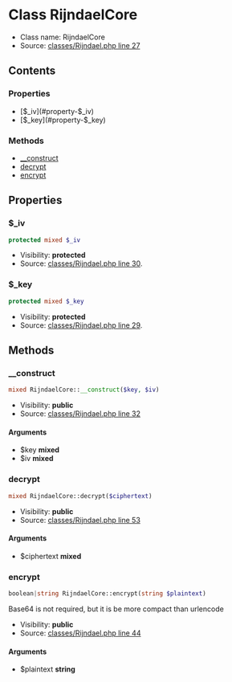 Class RijndaelCore
=====================





* Class name: RijndaelCore
* Source: [classes/Rijndael.php line 27](https://github.com/PrestaShop/PrestaShop/blob/1.6.1.0/classes/Rijndael.php#L27)


Contents
--------


### Properties

* [$_iv](#property-$_iv)
* [$_key](#property-$_key)

### Methods

* [__construct](#method-__construct)
* [decrypt](#method-decrypt)
* [encrypt](#method-encrypt)




Properties
----------


### <a name="property-$_iv"></a>$_iv

```php
protected mixed $_iv
```





* Visibility: **protected**
* Source: [classes/Rijndael.php line 30](https://github.com/PrestaShop/PrestaShop/blob/1.6.1.0/classes/Rijndael.php#L30).


### <a name="property-$_key"></a>$_key

```php
protected mixed $_key
```





* Visibility: **protected**
* Source: [classes/Rijndael.php line 29](https://github.com/PrestaShop/PrestaShop/blob/1.6.1.0/classes/Rijndael.php#L29).


Methods
-------


### <a name="method-__construct"></a>__construct

```php
mixed RijndaelCore::__construct($key, $iv)
```





* Visibility: **public**
* Source: [classes/Rijndael.php line 32](https://github.com/PrestaShop/PrestaShop/blob/1.6.1.0/classes/Rijndael.php#L32)


#### Arguments
* $key **mixed**
* $iv **mixed**



### <a name="method-decrypt"></a>decrypt

```php
mixed RijndaelCore::decrypt($ciphertext)
```





* Visibility: **public**
* Source: [classes/Rijndael.php line 53](https://github.com/PrestaShop/PrestaShop/blob/1.6.1.0/classes/Rijndael.php#L53)


#### Arguments
* $ciphertext **mixed**



### <a name="method-encrypt"></a>encrypt

```php
boolean|string RijndaelCore::encrypt(string $plaintext)
```

Base64 is not required, but it is be more compact than urlencode



* Visibility: **public**
* Source: [classes/Rijndael.php line 44](https://github.com/PrestaShop/PrestaShop/blob/1.6.1.0/classes/Rijndael.php#L44)


#### Arguments
* $plaintext **string**


